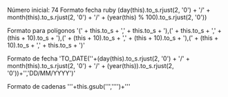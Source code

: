 
Número inicial: 74
Formato fecha ruby
(day(this).to_s.rjust(2, '0') + '/' + month(this).to_s.rjust(2, '0') + '/' + (year(this) % 100).to_s.rjust(2, '0'))

Formato para polígonos
'(' + this.to_s + ',' + this.to_s + '),(' + this.to_s + ',' + (this + 10).to_s + '),(' + (this + 10).to_s + ',' + (this + 10).to_s + '),(' + (this + 10).to_s + ',' + this.to_s + ')'

Formato de fecha
'TO_DATE(\''+(day(this).to_s.rjust(2, '0') + '/' + month(this).to_s.rjust(2, '0') + '/' + (year(this)).to_s.rjust(2, '0'))+'\',\'DD/MM/YYYY\')' 

Formato de cadenas
'\''+this.gsub('\'','\'\'')+'\''
